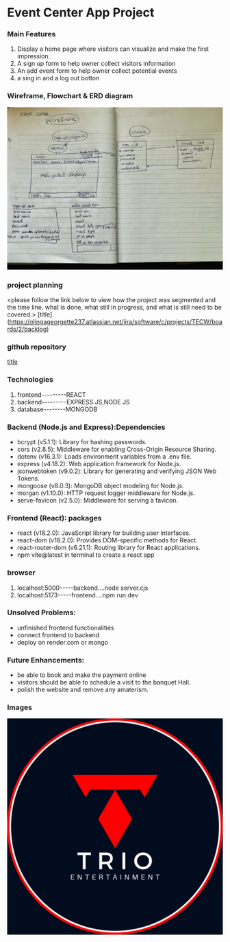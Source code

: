 # Event Center App Project
<Developping a responsive website where the owner will be able to advertise for his services increasing leads and building his online brand. >

### Main Features
1. Display a home page where visitors can visualize and make the first impression.
2. A sign up form to help owner collect visitors information
3. An add event form to help owner collect potential events
4. a sing in and a log out botton

### Wireframe, Flowchart & ERD diagram
![Alt text](IMG_0975.jpg)

### project planning
<please follow the link below to view how the project was segmented and the time line. what 
is done, what still in progress, and what is still need to be covered.>
[title] (https://olingageorgette237.atlassian.net/jira/software/c/projects/TECW/boards/2/backlog)

### github repository
[title](https://github.com/GeorgetteOlinga/TrioEventCenter-MERN-PROJECT)

### Technologies
1.  frontend---------REACT
2. backend---------EXPRESS JS,NODE JS
3. database--------MONGODB

### Backend (Node.js and Express):Dependencies

- bcrypt (v5.1.1): Library for hashing passwords.
- cors (v2.8.5): Middleware for enabling Cross-Origin Resource Sharing.
- dotenv (v16.3.1): Loads environment variables from a .env file.
- express (v4.18.2): Web application framework for Node.js.
- jsonwebtoken (v9.0.2): Library for generating and verifying JSON Web Tokens.
- mongoose (v8.0.3): MongoDB object modeling for Node.js.
- morgan (v1.10.0): HTTP request logger middleware for Node.js.
- serve-favicon (v2.5.0): Middleware for serving a favicon.

### Frontend (React): packages
- react (v18.2.0): JavaScript library for building user interfaces.
- react-dom (v18.2.0): Provides DOM-specific methods for React.
- react-router-dom (v6.21.1): Routing library for React applications.
- npm vite@latest in terminal to create a react app

### browser
1. localhost:5000-----backend....node server.cjs
2. localhost:5173-----frontend....npm run dev

### Unsolved Problems:
- unfinished frontend functionalities
- connect frontend to backend 
- deploy on render.com or mongo

### Future Enhancements:
- be able to book and make the payment online
- visitors should be able to schedule a visit to the banquet Hall.
- polish the website and remove any amaterism.

### Images
![Alt text](triologo.jpg)

